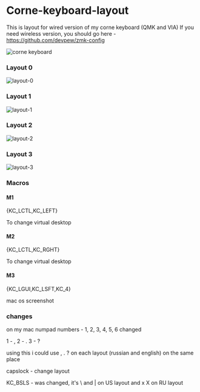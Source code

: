 # Corne-keyboard-layout
This is layout for wired version of my corne keyboard (QMK and VIA)
If you need wireless version, you should go here - https://github.com/devpew/zmk-config

![corne keyboard](https://github.com/devpew/corne-keyboard-layout/blob/main/cor.jpg)

### Layout 0

![layout-0](https://github.com/devpew/corne-keyboard-layout/blob/main/0-layout.png)

### Layout 1

![layout-1](https://github.com/devpew/corne-keyboard-layout/blob/main/1-layout.png)

### Layout 2

![layout-2](https://github.com/devpew/corne-keyboard-layout/blob/main/2-layout.png)

### Layout 3

![layout-3](https://github.com/devpew/corne-keyboard-layout/blob/main/3-layout.png)

### Macros

#### M1

{KC_LCTL,KC_LEFT}

To change virtual desktop

#### M2

{KC_LCTL,KC_RGHT}

To change virtual desktop

#### M3

{KC_LGUI,KC_LSFT,KC_4}

mac os screenshot

### changes 

on my mac numpad numbers - 1, 2, 3, 4, 5, 6 changed

1 - ,
2 - . 
3 - ?

using this i could use , . ? on each layout (russian and english) on the same place

capslock - change layout 

KC_BSLS - was changed, it's \ and | on US layout and х Х on RU layout

